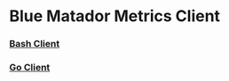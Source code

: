# Blue Matador Metrics Client

### [Bash Client](https://github.com/bluematador/bluematador-metrics-client-go/blob/go-client/bash_client_README.md)

### [Go Client](https://github.com/bluematador/bluematador-metrics-client-go/blob/go-client/go_client_README.md)